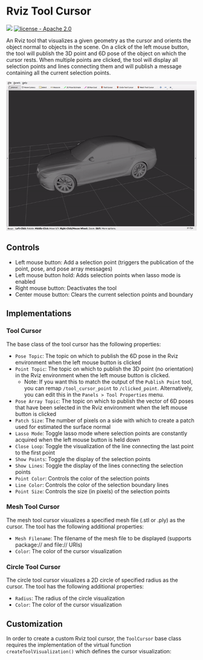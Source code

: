 # Rviz Tool Cursor

![](https://github.com/marip8/rviz_tool_cursor/workflows/CI/badge.svg)
[![license - Apache 2.0](https://img.shields.io/:license-Apache%202.0-yellowgreen.svg)](https://opensource.org/licenses/Apache-2.0)

An Rviz tool that visualizes a given geometry as the cursor and orients the object normal to objects in the scene. On a click of the left mouse button, the
tool will publish the 3D point and 6D pose of the object on which the cursor rests.
When multiple points are clicked, the tool will display all selection points and lines connecting them and will publish a message containing all the current selection points.

![Mesh tool cursor](docs/mesh_tool_cursor.gif)

## Controls
- Left mouse button: Add a selection point (triggers the publication of the point, pose, and pose array messages)
- Left mouse button hold: Adds selection points when lasso mode is enabled
- Right mouse button: Deactivates the tool
- Center mouse button: Clears the current selection points and boundary

## Implementations
### Tool Cursor
The base class of the tool cursor has the following properties:
- `Pose Topic`: The topic on which to publish the 6D pose in the Rviz environment when the left mouse button is clicked
- `Point Topic`: The topic on which to publish the 3D point (no orientation) in the Rviz environment when the left mouse button is clicked.
    - Note: If you want this to match the output of the `Publish Point` tool, you can remap `/tool_cursor_point` to `/clicked_point`.  Alternatively, you can edit this in the `Panels > Tool Properties` menu.
- `Pose Array Topic`: The topic on which to publish the vector of 6D poses that have been selected in the Rviz environment when the left mouse button is clicked
- `Patch Size`: The number of pixels on a side with which to create a patch used for estimated the surface normal
- `Lasso Mode`: Toggle lasso mode where selection points are constantly acquired when the left mouse button is held down
- `Close Loop`: Toggle the visualization of the line connecting the last point to the first point
- `Show Points`: Toggle the display of the selection points
- `Show Lines`: Toggle the display of the lines connecting the selection points
- `Point Color`: Controls the color of the selection points
- `Line Color`: Controls the color of the selection boundary lines
- `Point Size`: Controls the size (in pixels) of the selection points

### Mesh Tool Cursor
The mesh tool cursor visualizes a specified mesh file (.stl or .ply) as the cursor. The tool has the following additional properties:
- `Mesh Filename`: The filename of the mesh file to be displayed (supports package:// and file:// URIs)
- `Color`: The color of the cursor visualization

### Circle Tool Cursor
The circle tool cursor visualizes a 2D circle of specified radius as the cursor. The tool has the following additional properties:
- `Radius`: The radius of the circle visualization
- `Color`: The color of the cursor visualization

## Customization
In order to create a custom Rviz tool cursor, the `ToolCursor` base class requires the implementation of the virtual function `createToolVisualization()` which defines the cursor visualization:
